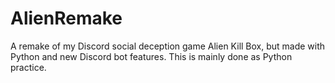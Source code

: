 # AlienRemake
A remake of my Discord social deception game Alien Kill Box, but made with Python and new Discord bot features. This is mainly done as Python practice.
